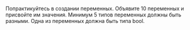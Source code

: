 Попрактикуйтесь в создании переменных. Объявите 10 переменных и присвойте им значения. Минимум 5 типов переменных должны быть разными. Одна из переменных должна быть типа bool.
